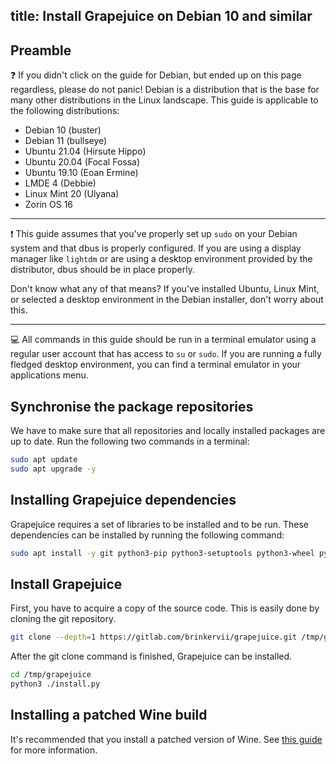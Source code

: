 title: Install Grapejuice on Debian 10 and similar
---
## Preamble

❓ If you didn't click on the guide for Debian, but ended up on this page regardless, please do not panic! Debian is a
distribution that is the base for many other distributions in the Linux landscape. This guide is applicable to the
following distributions:

- Debian 10 (buster)
- Debian 11 (bullseye)
- Ubuntu 21.04 (Hirsute Hippo)
- Ubuntu 20.04 (Focal Fossa)
- Ubuntu 19.10 (Eoan Ermine)
- LMDE 4 (Debbie)
- Linux Mint 20 (Ulyana)
- Zorin OS 16

---

❗ This guide assumes that you've properly set up `sudo` on your Debian system and that dbus is properly configured. If
you are using a display manager like `lightdm` or are using a desktop environment provided by the distributor, dbus
should be in place properly.

Don't know what any of that means? If you've installed Ubuntu, Linux Mint, or selected a desktop environment in the
Debian installer, don't worry about this.

---

💻 All commands in this guide should be run in a terminal emulator using a regular user account that has access to `su`
or `sudo`. If you are running a fully fledged desktop environment, you can find a terminal emulator in your applications
menu.

## Synchronise the package repositories

We have to make sure that all repositories and locally installed packages are up to date. Run the following two commands
in a terminal:

```sh
sudo apt update
sudo apt upgrade -y
```

## Installing Grapejuice dependencies

Grapejuice requires a set of libraries to be installed and to be run. These dependencies can be installed by running the
following command:

```sh
sudo apt install -y git python3-pip python3-setuptools python3-wheel python3-dev pkg-config mesa-utils libcairo2-dev gtk-update-icon-cache desktop-file-utils xdg-utils libgirepository1.0-dev gir1.2-gtk-3.0 gnutls-bin:i386
```

## Install Grapejuice

First, you have to acquire a copy of the source code. This is easily done by cloning the git repository.

```sh
git clone --depth=1 https://gitlab.com/brinkervii/grapejuice.git /tmp/grapejuice
```

After the git clone command is finished, Grapejuice can be installed.

```sh
cd /tmp/grapejuice
python3 ./install.py
```

## Installing a patched Wine build

It's recommended that you install a patched version of Wine. See [this guide](../Guides/Installing-Wine)
for more information.

